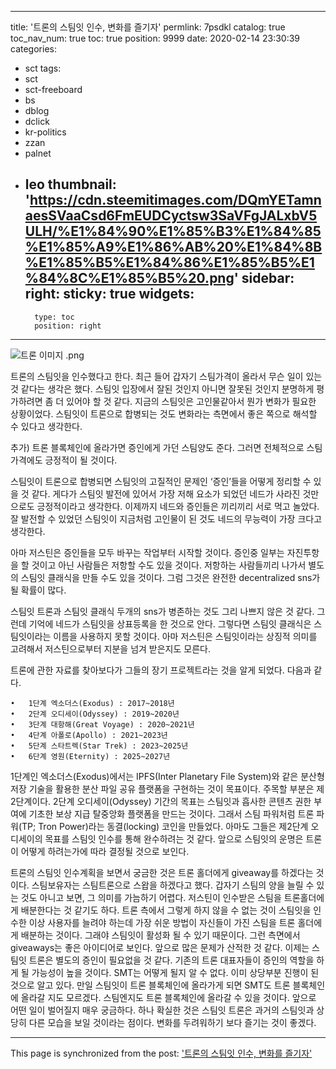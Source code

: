 
---
title: '트론의 스팀잇 인수, 변화를 즐기자'
permlink: 7psdkl
catalog: true
toc_nav_num: true
toc: true
position: 9999
date: 2020-02-14 23:30:39
categories:
- sct
tags:
- sct
- sct-freeboard
- bs
- dblog
- dclick
- kr-politics
- zzan
- palnet
- leo
thumbnail: 'https://cdn.steemitimages.com/DQmYETamnaesSVaaCsd6FmEUDCyctsw3SaVFgJALxbV5ULH/%E1%84%90%E1%85%B3%E1%84%85%E1%85%A9%E1%86%AB%20%E1%84%8B%E1%85%B5%E1%84%86%E1%85%B5%E1%84%8C%E1%85%B5%20.png'
sidebar:
    right:
        sticky: true
widgets:
    -
        type: toc
        position: right
---


![트론 이미지 .png](https://cdn.steemitimages.com/DQmYETamnaesSVaaCsd6FmEUDCyctsw3SaVFgJALxbV5ULH/%E1%84%90%E1%85%B3%E1%84%85%E1%85%A9%E1%86%AB%20%E1%84%8B%E1%85%B5%E1%84%86%E1%85%B5%E1%84%8C%E1%85%B5%20.png)

트론의 스팀잇을 인수했다고 한다. 최근 들어 갑자기 스팀가격이 올라서 무슨 일이 있는 것 같다는 생각은 했다. 스팀잇 입장에서 잘된 것인지 아니면 잘못된 것인지 분명하게 평가하려면 좀 더 있어야 할 것 같다. 지금의 스팀잇은 고인물같아서 뭔가 변화가 필요한 상황이었다. 스팀잇이 트론으로 합병되는 것도 변화라는 측면에서 좋은 쪽으로 해석할 수 있다고 생각한다. 

추가) 트론 블록체인에 올라가면 증인에게 가던 스팀양도 준다. 그러면 전체적으로 스팀가격에도 긍정적이 될 것이다. 

스팀잇이 트론으로 합병되면 스팀잇의 고질적인 문제인 ‘증인’들을 어떻게 정리할 수 있을 것 같다. 게다가 스팀잇 발전에 있어서 가장 저해 요소가 되었던 네드가 사라진 것만으로도 긍정적이라고 생각한다. 이제까지 네드와 증인들은 끼리끼리 서로 먹고 놀았다. 잘 발전할 수 있었던 스팀잇이 지금처럼 고인물이 된 것도 네드의 무능력이 가장 크다고 생각한다. 

아마 저스틴은 증인들을 모두 바꾸는 작업부터 시작할 것이다. 증인중 일부는 자진투항을 할 것이고 아닌 사람들은 저항할 수도 있을 것이다. 저항하는 사람들끼리 나가서 별도의 스팀잇 클래식을 만들 수도 있을 것이다. 그럼 그것은 완전한 decentralized sns가 될 확률이 많다. 

스팀잇 트론과 스팀잇 클래식 두개의 sns가 병존하는 것도 그리 나쁘지 않은 것 같다. 그런데 기억에 네드가 스팀잇을 상표등록을 한 것으로 안다. 그렇다면 스팀잇 클래식은 스팀잇이라는 이름을 사용하지 못할 것이다. 아마 저스틴은 스팀잇이라는 상징적 의미를 고려해서 저스틴으로부터 지분을 넘겨 받은지도 모른다. 

트론에 관한 자료를 찾아보다가 그들의 장기 프로젝트라는 것을 알게 되었다. 다음과 같다.

	•	1단계 엑소더스(Exodus) : 2017~2018년
	•	2단계 오디세이(Odyssey) : 2019~2020년
	•	3단계 대항해(Great Voyage) : 2020~2021년
	•	4단계 아폴로(Apollo) : 2021~2023년
	•	5단계 스타트렉(Star Trek) : 2023~2025년
	•	6단계 영원(Eternity) : 2025~2027년

1단계인 엑소더스(Exodus)에서는 IPFS(Inter Planetary File System)와 같은 분산형 저장 기술을 활용한 분산 파일 공유 플랫폼을 구현하는 것이 목표이다. 
주목할 부분은 제2단계이다. 2단계 오디세이(Odyssey) 기간의 목표는 스팀잇과 흡사한 콘텐츠 권한 부여에 기초한 보상 지급 탈중앙화 플랫폼을 만드는 것이다. 그래서 스팀 파워처럼 트론 파워(TP; Tron Power)라는 동결(locking) 코인을 만들었다. 
아마도 그들은 제2단계 오디세이의 목표를 스팀잇 인수를 통해 완수하려는 것 같다. 앞으로 스팀잇의 운명은 트론이 어떻게 하려는가에 따라 결정될 것으로 보인다. 

트론의 스팀잇 인수계획을 보면서 궁금한 것은 트론 홀더에게 giveaway를 하겠다는 것이다. 스팀보유자는 스팀트론으로 스왑을 하겠다고 했다. 갑자기 스팀의 양을 늘릴 수 있는 것도 아니고 보면, 그 의미를 가늠하기 어렵다. 저스틴이 인수받은 스팀을 트론홀더에게 배분한다는 것 같기도 하다. 트론 측에서 그렇게 하지 않을 수 없는 것이 스팀잇을 인수한 이상 사용자를 늘려야 하는데 가장 쉬운 방법이 자신들이 가진 스팀을 트론 홀더에게 배분하는 것이다. 그래야 스팀잇이 활성화 될 수 있기 때문이다. 그런 측면에서 giveaways는 좋은 아이디어로 보인다. 
앞으로 많은 문제가 산적한 것 같다. 이제는 스팀잇 트론은 별도의 증인이 필요없을 것 같다. 기존의 트론 대표자들이 증인의 역할을 하게 될 가능성이 높을 것이다. SMT는 어떻게 될지 알 수 없다. 이미 상당부분 진행이 된 것으로 알고 있다. 만일 스팀잇이 트론 블록체인에 올라가게 되면 SMT도 트론 블록체인에 올라갈 지도 모르겠다. 스팀엔지도 트론 블록체인에 올라갈 수 있을 것이다. 
앞으로 어떤 일이 벌어질지 매우 궁금하다. 하나 확실한 것은 스팀잇 트론은 과거의 스팀잇과 상당히 다른 모습을 보일 것이라는 점이다. 
변화를 두려워하기 보다 즐기는 것이 좋겠다.

- - -

This page is synchronized from the post: ['트론의 스팀잇 인수, 변화를 즐기자'](https://steemit.com/@oldstone/7psdkl)
